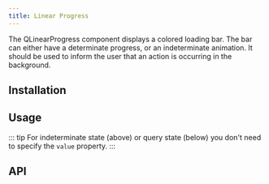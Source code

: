 ```yaml
---
title: Linear Progress
---
```


The QLinearProgress component displays a colored loading bar. The bar can either have a determinate progress, or an indeterminate animation. It should be used to inform the user that an action is occurring in the background.


## Installation
<doc-installation components="QLinearProgress" />

## Usage
<doc-example title="Determined state" file="QLinearProgress/Determinate" />

<doc-example title="Indeterminate state" file="QLinearProgress/Indeterminate" />

::: tip
For indeterminate state (above) or query state (below) you don't need to specify the `value` property.
:::

<doc-example title="Query state" file="QLinearProgress/Query" />

<doc-example title="Reverse progress direction" file="QLinearProgress/Reverse" />

<doc-example title="Custom height" file="QLinearProgress/CustomHeight" />

<doc-example title="Stripe" file="QLinearProgress/Stripe" />

<doc-example title="Buffer" file="QLinearProgress/Buffering" />

<doc-example title="On Dark Background" file="QLinearProgress/OnDarkBackground" dark />

## API
<doc-api file="QLinearProgress" />
